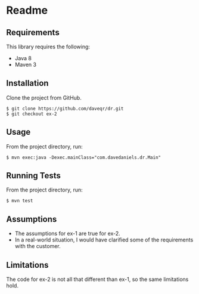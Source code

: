 # Readme

## Requirements

This library requires the following:

* Java 8
* Maven 3

## Installation

Clone the project from GitHub.

    $ git clone https://github.com/daveqr/dr.git
    $ git checkout ex-2

## Usage
From the project directory, run:

    $ mvn exec:java -Dexec.mainClass="com.davedaniels.dr.Main"

## Running Tests
From the project directory, run:

    $ mvn test

## Assumptions

* The assumptions for ex-1 are true for ex-2.
* In a real-world situation, I would have clarified some of the requirements with the customer.

## Limitations

The code for ex-2 is not all that different than ex-1, so the same limitations hold.